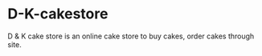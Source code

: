 # D-K-cakestore
D &amp; K cake store is an online cake store to buy cakes, order cakes through site.
